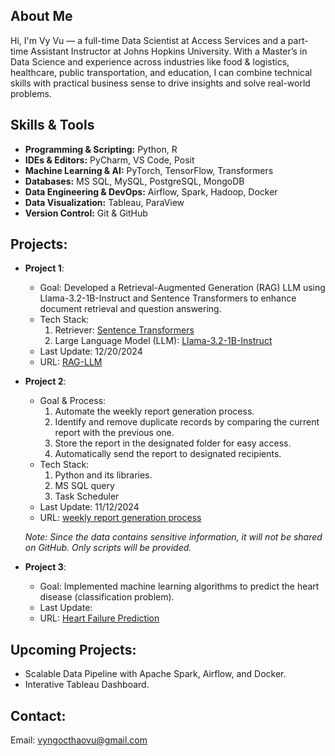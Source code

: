 ## About Me
Hi, I'm Vy Vu — a full-time Data Scientist at Access Services and a part-time Assistant Instructor at Johns Hopkins University. With a Master’s in Data Science and experience across industries like food & logistics, healthcare, public transportation, and education, I can combine technical skills with practical business sense to drive insights and solve real-world problems.


## Skills & Tools
- **Programming & Scripting:** Python, R  
- **IDEs & Editors:** PyCharm, VS Code, Posit  
- **Machine Learning & AI:** PyTorch, TensorFlow, Transformers  
- **Databases:** MS SQL, MySQL, PostgreSQL, MongoDB  
- **Data Engineering & DevOps:** Airflow, Spark, Hadoop, Docker  
- **Data Visualization:** Tableau, ParaView  
- **Version Control:** Git & GitHub  


## Projects:
- **Project 1**:
  - Goal: Developed a Retrieval-Augmented Generation (RAG) LLM using Llama-3.2-1B-Instruct and Sentence Transformers to enhance document retrieval and question answering.
  - Tech Stack:
    1. Retriever: [Sentence Transformers](https://huggingface.co/sentence-transformers/all-MiniLM-L6-v2)
    2. Large Language Model (LLM): [Llama-3.2-1B-Instruct](https://huggingface.co/meta-llama/Llama-3.2-1B-Instruct)
  - Last Update: 12/20/2024
  - URL: [RAG-LLM](https://github.com/vyngocthaovu/RAG-LLM/blob/main/RAG-LLM_Example1_v3.ipynb)
    
- **Project 2**:
  - Goal & Process:
    1. Automate the weekly report generation process.
    2. Identify and remove duplicate records by comparing the current report with the previous one.
    3. Store the report in the designated folder for easy access.
    4. Automatically send the report to designated recipients.
  - Tech Stack:
    1. Python and its libraries.
    2. MS SQL query
    3. Task Scheduler
  - Last Update: 11/12/2024
  - URL: [weekly report generation process](https://github.com/vyngocthaovu/automate_report-generation_email-sending)
    
  *Note: Since the data contains sensitive information, it will not be shared on GitHub. Only scripts will be provided.*

- **Project 3**:
  - Goal: Implemented machine learning algorithms to predict the heart disease (classification problem).
  - Last Update:
  - URL: [Heart Failure Prediction](https://github.com/vyngocthaovu/heart-disease_predictive-models/blob/main/HeartFailure-SVM-Gradientboosting_NeuralNetwork.ipynb)


## Upcoming Projects:
- Scalable Data Pipeline with Apache Spark, Airflow, and Docker.
- Interative Tableau Dashboard. 


## Contact:
Email: vyngocthaovu@gmail.com 
